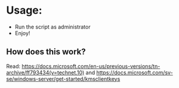 # Usage:
- Run the script as administrator
- Enjoy!

## How does this work?
Read: https://docs.microsoft.com/en-us/previous-versions/tn-archive/ff793434(v=technet.10) and https://docs.microsoft.com/sv-se/windows-server/get-started/kmsclientkeys
